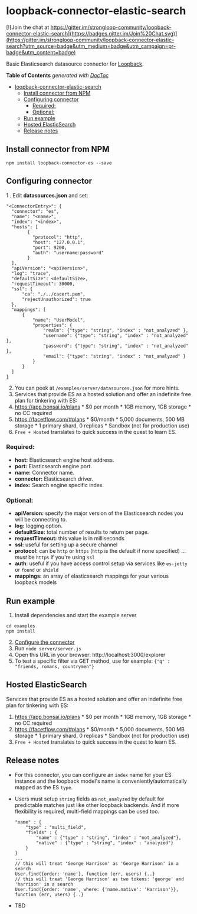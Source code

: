 # loopback-connector-elastic-search

[![Join the chat at https://gitter.im/strongloop-community/loopback-connector-elastic-search](https://badges.gitter.im/Join%20Chat.svg)](https://gitter.im/strongloop-community/loopback-connector-elastic-search?utm_source=badge&utm_medium=badge&utm_campaign=pr-badge&utm_content=badge)

Basic Elasticsearch datasource connector for [Loopback](http://strongloop.com/node-js/loopback/).

<!-- START doctoc generated TOC please keep comment here to allow auto update -->
<!-- DON'T EDIT THIS SECTION, INSTEAD RE-RUN doctoc TO UPDATE -->
**Table of Contents**  *generated with [DocToc](https://github.com/thlorenz/doctoc)*

- [loopback-connector-elastic-search](#loopback-connector-elastic-search)
  - [Install connector from NPM](#install-connector-from-npm)
  - [Configuring connector](#configuring-connector)
    - [Required:](#required)
    - [Optional:](#optional)
  - [Run example](#run-example)
  - [Hosted ElasticSearch](#hosted-elasticsearch)
  - [Release notes](#release-notes)

<!-- END doctoc generated TOC please keep comment here to allow auto update -->

## Install connector from NPM

    npm install loopback-connector-es --save

## Configuring connector

1 . Edit **datasources.json** and set:

  ```
"<ConnectorEntry>": {
    "connector": "es",
    "name": "<name>",
    "index": "<index>",
    "hosts": [
          {
            "protocol": "http",
            "host": "127.0.0.1",
            "port": 9200,
            "auth": "username:password"
          }
    ],
    "apiVersion": "<apiVersion>",
    "log": "trace",
    "defaultSize": <defaultSize>,
    "requestTimeout": 30000,
    "ssl": {
        "ca": "./../cacert.pem",
        "rejectUnauthorized": true
    },
    "mappings": [
        {
            "name": "UserModel",
            "properties": {
                "realm": {"type": "string", "index" : "not_analyzed" },
                "username": {"type": "string", "index" : "not_analyzed" },
                "password": {"type": "string", "index" : "not_analyzed" },
                "email": {"type": "string", "index" : "not_analyzed" }
            }
        }
    ]
}
  ```
2. You can peek at `/examples/server/datasources.json` for more hints.
3. Services that provide ES as a hosted solution and offer an indefinite free plan for tinkering with ES:
  1. https://app.bonsai.io/plans
    * $0 per month
    * 1GB memory, 1GB storage
    * no CC required
  2. https://facetflow.com/#plans
    * $0/month
    * 5,000 documents, 500 MB storage
    * 1 primary shard, 0 replicas
    * Sandbox (not for production use)
  3. `Free + Hosted` translates to quick success in the quest to learn ES.

### Required:
- **host:** Elasticsearch engine host address.
- **port:** Elasticsearch engine port.
- **name:** Connector name.
- **connector:** Elasticsearch driver.
- **index:** Search engine specific index.

### Optional:
- **apiVersion:** specify the major version of the Elasticsearch nodes you will be connecting to.
- **log:** logging option.
- **defaultSize:** total number of results to return per page.
- **requestTimeout:** this value is in milliseconds
- **ssl:** useful for setting up a secure channel
- **protocol:** can be `http` or `https` (`http` is the default if none specified) ... *must* be `https` if you're using `ssl` 
- **auth**: useful if you have access control setup via services like `es-jetty` or `found` or `shield`
- **mappings:** an array of elasticsearch mappings for your various loopback models

## Run example

1. Install dependencies and start the example server

  ```
cd examples
npm install
  ```
2. [Configure the connector](#configuring-connector)
3. Run `node server/server.js`
4. Open this URL in your browser: http://localhost:3000/explorer
5. To test a specific filter via GET method, use for example: `{"q" : "friends, romans, countrymen"}`

## Hosted ElasticSearch
Services that provide ES as a hosted solution and offer an indefinite free plan for tinkering with ES:
  1. https://app.bonsai.io/plans
    * $0 per month
    * 1GB memory, 1GB storage
    * no CC required
  2. https://facetflow.com/#plans
    * $0/month
    * 5,000 documents, 500 MB storage
    * 1 primary shard, 0 replicas
    * Sandbox (not for production use)
  3. `Free + Hosted` translates to quick success in the quest to learn ES.

## Release notes

  * For this connector, you can configure an `index` name for your ES instance and the loopback model's name is conveniently/automatically mapped as the ES `type`.
  * Users must setup `string` fields as `not_analyzed` by default for predictable matches just like other loopback backends. And if more flexibility is required, multi-field mappings can be used too.

    ```
    "name" : {
        "type" : "multi_field",
        "fields" : {
            "name" : {"type" : "string", "index" : "not_analyzed"},
            "native" : {"type" : "string", "index" : "analyzed"}
        }
    }
    ...
    // this will treat 'George Harrison' as 'George Harrison' in a search
    User.find({order: 'name'}, function (err, users) {..}
    // this will treat 'George Harrison' as two tokens: 'george' and 'harrison' in a search
    User.find({order: 'name', where: {'name.native': 'Harrison'}}, function (err, users) {..}
    ```
  * TBD
